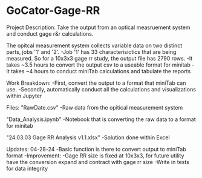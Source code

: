 # GoCator-Gage-RR
Project Description:
Take the output from an optical measruement system and conduct gage r&r calculations.

The opitcal measurement system collects variable data on two distinct parts, jobs '1' and '2'.
-Job '1' has 33 characterisictics that are being measured. So for a 10x3x3 gage rr study, the output file has 2790 rows.
  -It takes ~3.5 hours to convert the output csv to a useable format for minitab
  -It takes ~4 hours to conduct miniTab calculations and tabulate the reports

Work Breakdown:
-First, convert the output to a format that miniTab can use.
-Secondly, automatically conduct all the calculations and visualizations within Jupyter 

Files:
"RawDate.csv"
-Raw data from the opitical measurement system

"Data_Analysis.ipynb"
-Notebook that is converting the raw data to a format for minitab

"24.03.03 Gage RR Analysis v1.1.xlsx" 
-Solution done within Excel


Updates:
04-28-24
-Basic function is there to convert output to miniTab format
  -Improvement:
    -Gage RR size is fixed at 10x3x3, for future utility have the conversion expand and contract with gage rr size
    -Write in tests for data integrity
